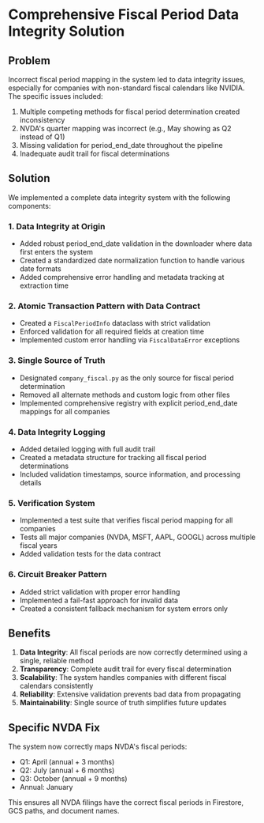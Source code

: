 # Comprehensive Fiscal Period Data Integrity Solution

## Problem

Incorrect fiscal period mapping in the system led to data integrity issues, especially for companies with non-standard fiscal calendars like NVIDIA. The specific issues included:

1. Multiple competing methods for fiscal period determination created inconsistency
2. NVDA's quarter mapping was incorrect (e.g., May showing as Q2 instead of Q1)
3. Missing validation for period_end_date throughout the pipeline
4. Inadequate audit trail for fiscal determinations

## Solution

We implemented a complete data integrity system with the following components:

### 1. Data Integrity at Origin

- Added robust period_end_date validation in the downloader where data first enters the system
- Created a standardized date normalization function to handle various date formats
- Added comprehensive error handling and metadata tracking at extraction time

### 2. Atomic Transaction Pattern with Data Contract

- Created a `FiscalPeriodInfo` dataclass with strict validation
- Enforced validation for all required fields at creation time
- Implemented custom error handling via `FiscalDataError` exceptions

### 3. Single Source of Truth

- Designated `company_fiscal.py` as the only source for fiscal period determination
- Removed all alternate methods and custom logic from other files
- Implemented comprehensive registry with explicit period_end_date mappings for all companies

### 4. Data Integrity Logging

- Added detailed logging with full audit trail
- Created a metadata structure for tracking all fiscal period determinations
- Included validation timestamps, source information, and processing details

### 5. Verification System

- Implemented a test suite that verifies fiscal period mapping for all companies
- Tests all major companies (NVDA, MSFT, AAPL, GOOGL) across multiple fiscal years
- Added validation tests for the data contract 

### 6. Circuit Breaker Pattern

- Added strict validation with proper error handling
- Implemented a fail-fast approach for invalid data
- Created a consistent fallback mechanism for system errors only

## Benefits

1. **Data Integrity**: All fiscal periods are now correctly determined using a single, reliable method
2. **Transparency**: Complete audit trail for every fiscal determination
3. **Scalability**: The system handles companies with different fiscal calendars consistently
4. **Reliability**: Extensive validation prevents bad data from propagating
5. **Maintainability**: Single source of truth simplifies future updates

## Specific NVDA Fix

The system now correctly maps NVDA's fiscal periods:
- Q1: April (annual + 3 months)
- Q2: July (annual + 6 months) 
- Q3: October (annual + 9 months)
- Annual: January

This ensures all NVDA filings have the correct fiscal periods in Firestore, GCS paths, and document names.
